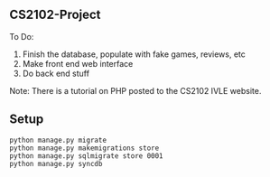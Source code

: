 CS2102-Project
--
To Do: 
1. Finish the database, populate with fake games, reviews, etc 
2. Make front end web interface 
3. Do back end stuff

Note: There is a tutorial on PHP posted to the CS2102 IVLE website.

Setup
--
```
python manage.py migrate
python manage.py makemigrations store
python manage.py sqlmigrate store 0001
python manage.py syncdb
```
